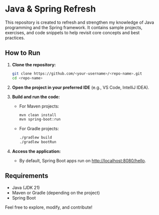# Java & Spring Refresh

This repository is created to refresh and strengthen my knowledge of Java programming and the Spring framework. It contains sample projects, exercises, and code snippets to help revisit core concepts and best practices.

## How to Run

1. **Clone the repository:**
    ```bash
    git clone https://github.com/<your-username>/<repo-name>.git
    cd <repo-name>
    ```

2. **Open the project in your preferred IDE** (e.g., VS Code, IntelliJ IDEA).

3. **Build and run the code:**
    - For Maven projects:
      ```bash
      mvn clean install
      mvn spring-boot:run
      ```
    - For Gradle projects:
      ```bash
      ./gradlew build
      ./gradlew bootRun
      ```

4. **Access the application:**
    - By default, Spring Boot apps run on [http://localhost:8080/hello](http://localhost:8080/hello).

## Requirements

- Java (JDK 21)
- Maven or Gradle (depending on the project)
- Spring Boot

Feel free to explore, modify, and contribute!